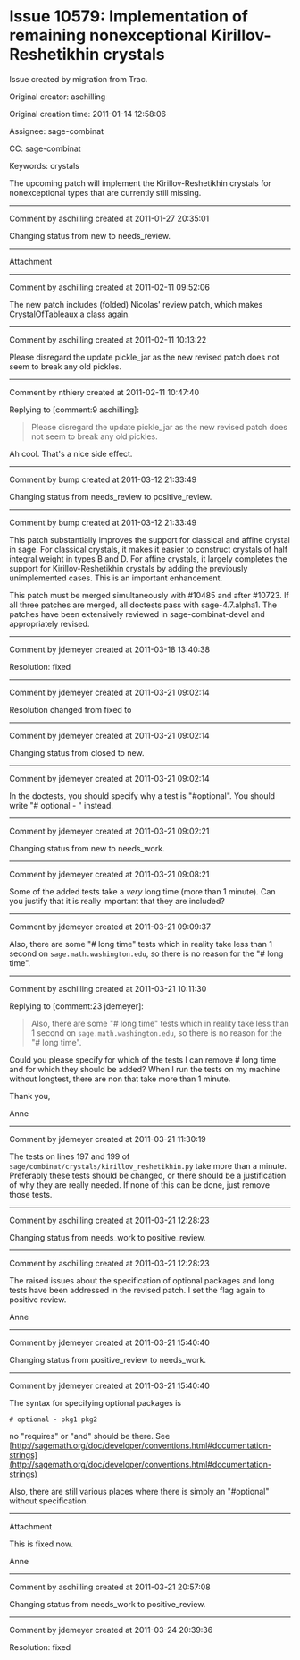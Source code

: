 # Issue 10579: Implementation of remaining nonexceptional Kirillov-Reshetikhin crystals

Issue created by migration from Trac.

Original creator: aschilling

Original creation time: 2011-01-14 12:58:06

Assignee: sage-combinat

CC:  sage-combinat

Keywords: crystals

The upcoming patch will implement the Kirillov-Reshetikhin crystals for nonexceptional types that are currently still missing.


---

Comment by aschilling created at 2011-01-27 20:35:01

Changing status from new to needs_review.


---

Attachment


---

Comment by aschilling created at 2011-02-11 09:52:06

The new patch includes (folded) Nicolas' review patch, which makes CrystalOfTableaux a class again.


---

Comment by aschilling created at 2011-02-11 10:13:22

Please disregard the update pickle_jar as the new revised patch does not seem to break any old pickles.


---

Comment by nthiery created at 2011-02-11 10:47:40

Replying to [comment:9 aschilling]:
> Please disregard the update pickle_jar as the new revised patch does not seem to break any old pickles.

Ah cool. That's a nice side effect.


---

Comment by bump created at 2011-03-12 21:33:49

Changing status from needs_review to positive_review.


---

Comment by bump created at 2011-03-12 21:33:49

This patch substantially improves the support for classical and affine crystal in sage. For classical crystals, it makes it easier to construct crystals of half integral weight in types B and D. For affine crystals, it largely completes the support for Kirillov-Reshetikhin crystals by adding the previously unimplemented cases. This is an important enhancement.

This patch must be merged simultaneously with #10485 and after #10723. If all three patches are merged, all doctests pass with sage-4.7.alpha1. The patches have been extensively reviewed in sage-combinat-devel and appropriately revised.


---

Comment by jdemeyer created at 2011-03-18 13:40:38

Resolution: fixed


---

Comment by jdemeyer created at 2011-03-21 09:02:14

Resolution changed from fixed to 


---

Comment by jdemeyer created at 2011-03-21 09:02:14

Changing status from closed to new.


---

Comment by jdemeyer created at 2011-03-21 09:02:14

In the doctests, you should specify why a test is "#optional".  You should write "# optional - <packagename>" instead.


---

Comment by jdemeyer created at 2011-03-21 09:02:21

Changing status from new to needs_work.


---

Comment by jdemeyer created at 2011-03-21 09:08:21

Some of the added tests take a *very* long time (more than 1 minute).  Can you justify that it is really important that they are included?


---

Comment by jdemeyer created at 2011-03-21 09:09:37

Also, there are some "# long time" tests which in reality take less than 1 second on `sage.math.washington.edu`, so there is no reason for the "# long time".


---

Comment by aschilling created at 2011-03-21 10:11:30

Replying to [comment:23 jdemeyer]:
> Also, there are some "# long time" tests which in reality take less than 1 second on `sage.math.washington.edu`, so there is no reason for the "# long time".

Could you please specify for which of the tests I can remove # long time and for which
they should be added? When I run the tests on my machine without longtest, there are non that take more than 1 minute.

Thank you,

Anne


---

Comment by jdemeyer created at 2011-03-21 11:30:19

The tests on lines 197 and 199 of `sage/combinat/crystals/kirillov_reshetikhin.py` take more than a minute.  Preferably these tests should be changed, or there should be a justification of why they are really needed.  If none of this can be done, just remove those tests.


---

Comment by aschilling created at 2011-03-21 12:28:23

Changing status from needs_work to positive_review.


---

Comment by aschilling created at 2011-03-21 12:28:23

The raised issues about the specification of optional packages and long tests have been addressed in the revised patch. I set the flag again to positive review.

Anne


---

Comment by jdemeyer created at 2011-03-21 15:40:40

Changing status from positive_review to needs_work.


---

Comment by jdemeyer created at 2011-03-21 15:40:40

The syntax for specifying optional packages is

```
# optional - pkg1 pkg2
```

no "requires" or "and" should be there.
See 
[http://sagemath.org/doc/developer/conventions.html#documentation-strings](http://sagemath.org/doc/developer/conventions.html#documentation-strings)

Also, there are still various places where there is simply an "#optional" without specification.


---

Attachment

This is fixed now.

Anne


---

Comment by aschilling created at 2011-03-21 20:57:08

Changing status from needs_work to positive_review.


---

Comment by jdemeyer created at 2011-03-24 20:39:36

Resolution: fixed
